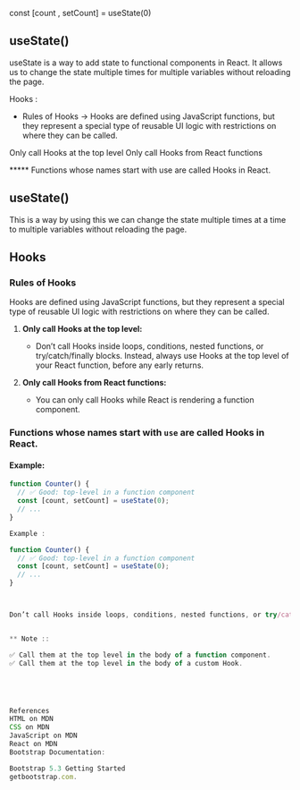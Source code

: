 const [count , setCount] = useState(0)




## useState()
useState is a way to add state to functional components in React. It allows us to change the state multiple times for multiple variables without reloading the page.


Hooks :

* Rules of Hooks ->
Hooks are defined using JavaScript functions, but they represent a special type of reusable UI logic with restrictions on where they can be called.

Only call Hooks at the top level
Only call Hooks from React functions



***** Functions whose names start with use are called Hooks in React.


## useState()

This is a way by using this we can change the state multiple times at a time to multiple variables without reloading the page.

## Hooks

### Rules of Hooks
Hooks are defined using JavaScript functions, but they represent a special type of reusable UI logic with restrictions on where they can be called.

1. **Only call Hooks at the top level:**
   - Don’t call Hooks inside loops, conditions, nested functions, or try/catch/finally blocks. Instead, always use Hooks at the top level of your React function, before any early returns.
   
2. **Only call Hooks from React functions:**
   - You can only call Hooks while React is rendering a function component.

### Functions whose names start with `use` are called Hooks in React.

#### Example:

```jsx
function Counter() {
  // ✅ Good: top-level in a function component
  const [count, setCount] = useState(0);
  // ...
}

Example : 

function Counter() {
  // ✅ Good: top-level in a function component
  const [count, setCount] = useState(0);
  // ...
}



Don’t call Hooks inside loops, conditions, nested functions, or try/catch/finally blocks. Instead, always use Hooks at the top level of your React function, before any early returns. You can only call Hooks while React is rendering a function component:


** Note ::

✅ Call them at the top level in the body of a function component.
✅ Call them at the top level in the body of a custom Hook.





References
HTML on MDN
CSS on MDN
JavaScript on MDN
React on MDN
Bootstrap Documentation:

Bootstrap 5.3 Getting Started
getbootstrap.com.



